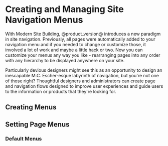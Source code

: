 # Creating and Managing Site Navigation Menus

With Modern Site Building, @product_version@ introduces a new paradigm in site
navigation. Previously, all pages were automatically added to your navigation 
menu and if you needed to change or customize those, it involved a lot of work 
and maybe a little hack or two. Now you can customize your menus any way you 
like - rearranging pages into any order with any hierarchy to be displayed 
anywhere on your site.

Particularly devious designers might see this as an opportunity to design an
inescapable M.C. Escher-esque labyrinth of navigation, but you're not one of
those right? Thoughtful designers and administrators can create page and 
navigation flows designed to improve user experiences and guide users to the
information or products that they're looking for.

## Creating Menus



## Setting Page Menus



### Default Menus